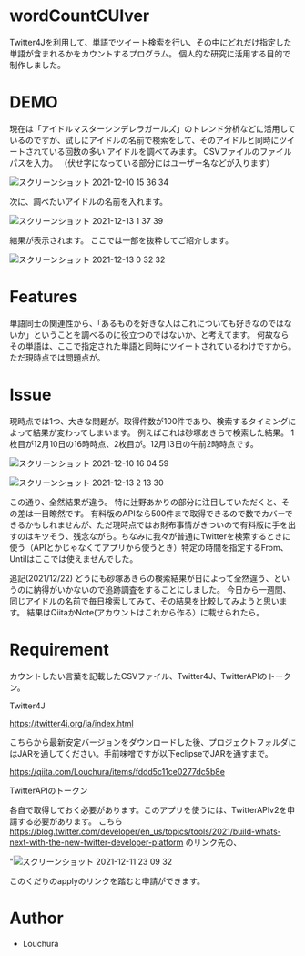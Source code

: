 
# wordCountCUIver
Twitter4Jを利用して、単語でツイート検索を行い、その中にどれだけ指定した単語が含まれるかをカウントするプログラム。
個人的な研究に活用する目的で制作しました。

 
# DEMO
現在は「アイドルマスターシンデレラガールズ」のトレンド分析などに活用しているのですが、試しにアイドルの名前で検索をして、そのアイドルと同時にツイートされている回数の多い
アイドルを調べてみます。
CSVファイルのファイルパスを入力。
（伏せ字になっている部分にはユーザー名などが入ります）

![スクリーンショット 2021-12-10 15 36 34](https://user-images.githubusercontent.com/90515637/145529716-de481ca8-600e-45fa-b119-9ecacde7e187.png)

次に、調べたいアイドルの名前を入れます。


![スクリーンショット 2021-12-13 1 37 39](https://user-images.githubusercontent.com/90515637/145721114-76c9d656-07b2-4795-a9e5-58bcb4e979af.png)


結果が表示されます。
ここでは一部を抜粋してご紹介します。


![スクリーンショット 2021-12-13 0 32 32](https://user-images.githubusercontent.com/90515637/145721124-0996cd69-4e59-4f35-ae65-cc2ec12775cf.png)


# Features
 単語同士の関連性から、「あるものを好きな人はこれについても好きなのではないか」ということを調べるのに役立つのではないか、と考えてます。
 何故ならその単語は、ここで指定された単語と同時にツイートされているわけですから。
 ただ現時点では問題点が。
 
# Issue
現時点では1つ、大きな問題が。取得件数が100件であり、検索するタイミングによって結果が変わってしまいます。
例えばこれは砂塚あきらで検索した結果。
1枚目が12月10日の16時時点、2枚目が。12月13日の午前2時時点です。

![スクリーンショット 2021-12-10 16 04 59](https://user-images.githubusercontent.com/90515637/145722331-1ab7c84f-9c89-4906-832f-21cbdf506d36.png)



![スクリーンショット 2021-12-13 2 13 30](https://user-images.githubusercontent.com/90515637/145722312-eefda0d3-e8a7-4748-8053-a9971804a314.png)



この通り、全然結果が違う。
特に辻野あかりの部分に注目していただくと、その差は一目瞭然です。
有料版のAPIなら500件まで取得できるので数でカバーできるかもしれませんが、ただ現時点ではお財布事情がきついので有料版に手を出すのはキツそう、残念ながら。ちなみに我々が普通にTwitterを検索するときに使う（APIとかじゃなくてアプリから使うとき）特定の時間を指定するFrom、Untilはここでは使えませんでした。

追記(2021/12/22)
どうにも砂塚あきらの検索結果が日によって全然違う、というのに納得がいかないので追跡調査をすることにしました。
今日から一週間、同じアイドルの名前で毎日検索してみて、その結果を比較してみようと思います。
結果はQiitaかNote(アカウントはこれから作る）に載せられたら。
 
# Requirement
 カウントしたい言葉を記載したCSVファイル、Twitter4J、TwitterAPIのトークン。
 
Twitter4J

https://twitter4j.org/ja/index.html

こちらから最新安定バージョンをダウンロードした後、プロジェクトフォルダにはJARを通してください。手前味噌ですが以下eclipseでJARを通すまで。

https://qiita.com/Louchura/items/fddd5c11ce0277dc5b8e
 
 
 TwitterAPIのトークン
 
 
 各自で取得しておく必要があります。このアプリを使うには、TwitterAPIv2を申請する必要があります。
 こちら https://blog.twitter.com/developer/en_us/topics/tools/2021/build-whats-next-with-the-new-twitter-developer-platform のリンク先の、

 "![スクリーンショット 2021-12-11 23 09 32](https://user-images.githubusercontent.com/90515637/145679600-33e6ce05-1930-44f9-b2e5-63221c611a4d.png)

 このくだりのapplyのリンクを踏むと申請ができます。
 
# Author

* Louchura
